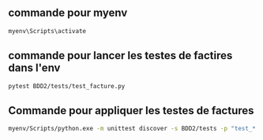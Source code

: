 ## commande pour myenv
```bash
myenv\Scripts\activate
```


## commande pour lancer les testes de factires dans l'env
```bash
pytest BDD2/tests/test_facture.py
```

## Commande pour appliquer les testes de factures 

```bash
myenv/Scripts/python.exe -m unittest discover -s BDD2/tests -p "test_*.py"
```